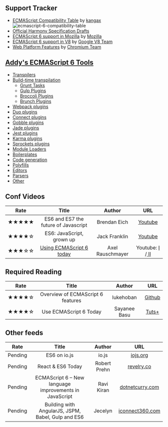 ## Support Tracker
* [ECMAScript Compatibility Table](http://kangax.github.io/compat-table/es6/) by [kangax](kangax)
![ecmascript-6-compatibility-table](https://cloud.githubusercontent.com/assets/1564923/6500314/211bbcf4-c345-11e4-89b2-a7d6f5167a41.png)
* [Official Harmony Specification Drafts](http://wiki.ecmascript.org/doku.php?id=harmony:specification_drafts)
* [ECMAScript 6 support in Mozilla](https://developer.mozilla.org/en-US/docs/Web/JavaScript/New_in_JavaScript/ECMAScript_6_support_in_Mozilla) by [Mozilla](https://developer.mozilla.org/)
* [ECMAScript 6 support in V8](https://code.google.com/p/v8/issues/list?q=label:Harmony) by [Google V8 Team](https://code.google.com/p/v8/)
* [Web Platform Features](https://www.chromestatus.com/features#es6) by [Chromium Team](http://www.chromium.org/developers/web-platform-status)

## [Addy's ECMAScript 6 Tools](https://github.com/addyosmani/es6-tools)
* [Transpilers](https://github.com/addyosmani/es6-tools#transpilers)
* [Build-time transpilation](https://github.com/addyosmani/es6-tools#build-time-transpilation)
  * [Grunt Tasks](https://github.com/addyosmani/es6-tools#grunt-tasks)
  * [Gulp Plugins](https://github.com/addyosmani/es6-tools#gulp-plugins)
  * [Broccoli Plugins](https://github.com/addyosmani/es6-tools#broccoli-plugins)
  * [Brunch Plugins](https://github.com/addyosmani/es6-tools#brunch-plugins)
* [Webpack plugins](https://github.com/addyosmani/es6-tools#webpack-plugins)
* [Duo plugins](https://github.com/addyosmani/es6-tools#duo-plugins)
* [Connect plugins](https://github.com/addyosmani/es6-tools#connect-plugins)
* [Gobble plugins](https://github.com/addyosmani/es6-tools#gobble-plugins)
* [Jade plugins](https://github.com/addyosmani/es6-tools#jade-plugins)
* [Jest plugins](https://github.com/addyosmani/es6-tools#jest-plugins)
* [Karma plugins](https://github.com/addyosmani/es6-tools#karma-plugins)
* [Sprockets plugins](https://github.com/addyosmani/es6-tools#sprockets-plugins)
* [Module Loaders](https://github.com/addyosmani/es6-tools#module-loaders)
* [Boilerplates](https://github.com/addyosmani/es6-tools#boilerplates)
* [Code generation](https://github.com/addyosmani/es6-tools#code-generation)
* [Polyfills](https://github.com/addyosmani/es6-tools#polyfills)
* [Editors](https://github.com/addyosmani/es6-tools#editors)
* [Parsers](https://github.com/addyosmani/es6-tools#parsers)
* [Other](https://github.com/addyosmani/es6-tools#other)

## Conf Videos

| Rate | Title | Author | URL |
| :--: | :---: | :----: | :-: |
| ★★★★★ | ES6 and ES7 the future of Javascript | Brendan Eich | [Youtube](https://www.youtube.com/watch?v=6AytbSdWBKg&t=788) |
| ★★★★☆ | ES6: JavaScript, grown up | Jack Franklin | [Youtube](https://www.youtube.com/watch?v=mPq5S27qWW8&t=106) |
| ★★★☆☆ | [Using ECMAScript 6 today](https://speakerdeck.com/rauschma/using-ecmascript-6-today) | Axel Rauschmayer | Youtube: [I](https://www.youtube.com/watch?v=Fg3bEZIcnUw) /[ II](https://www.youtube.com/watch?v=Vhhq1WpzsnM) |

## Required Reading

| Rate | Title | Author | URL |
| :--: | :---: | :----: | :-: |
| ★★★★☆ | Overview of ECMAScript 6 features | lukehoban | [Github](https://github.com/lukehoban/es6features)|
| ★★★★☆ |Use ECMAScript 6 Today|Sayanee Basu|[Tuts+](https://code.tutsplus.com/articles/use-ecmascript-6-today--net-31582)|

## Other feeds

| Rate | Title | Author | URL |
| :--: | :---: | :----: | :-: |
| Pending | ES6 on io.js | io.js | [iojs.org](https://iojs.org/en/es6.html) |
| Pending | React & ES6 Today | Robert Prehn | [revelry.co](http://revelry.co/development/2015/03/02/es6-and-react/) |
| Pending | ECMAScript 6 – New language improvements in JavaScript | Ravi Kiran | [dotnetcurry.com](http://www.dotnetcurry.com/showarticle.aspx?ID=1090) |
| Pending | Building with AngularJS, JSPM, Babel, Gulp and ES6 | Jecelyn | [iconnect360.com](http://engineering.iconnect360.com/angularjs/) |
